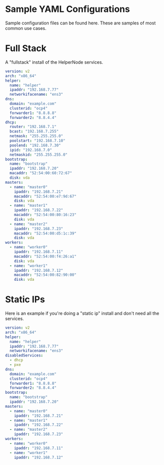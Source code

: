 # Sample YAML Configurations

Sample configuration files can be found here. These are samples of most
common use cases.

# Full Stack

A "fullstack" install of the HelperNode services.

```yaml
version: v2
arch: "x86_64"
helper:
  name: "helper"
  ipaddr: "192.168.7.77"
  networkifacename: "ens3"
dns:
  domain: "example.com"
  clusterid: "ocp4"
  forwarder1: "8.8.8.8"
  forwarder2: "8.8.4.4"
dhcp:
  router: "192.168.7.1"
  bcast: "192.168.7.255"
  netmask: "255.255.255.0"
  poolstart: "192.168.7.10"
  poolend: "192.168.7.30"
  ipid: "192.168.7.0"
  netmaskid: "255.255.255.0"
bootstrap:
  name: "bootstrap"
  ipaddr: "192.168.7.20"
  macaddr: "52:54:00:60:72:67"
  disk: vda
masters:
  - name: "master0"
    ipaddr: "192.168.7.21"
    macaddr: "52:54:00:e7:9d:67"
    disk: vda
  - name: "master1"
    ipaddr: "192.168.7.22"
    macaddr: "52:54:00:80:16:23"
    disk: vda
  - name: "master2"
    ipaddr: "192.168.7.23"
    macaddr: "52:54:00:d5:1c:39"
    disk: vda
workers:
  - name: "worker0"
    ipaddr: "192.168.7.11"
    macaddr: "52:54:00:f4:26:a1"
    disk: vda
  - name: "worker1"
    ipaddr: "192.168.7.12"
    macaddr: "52:54:00:82:90:00"
    disk: vda
```
# Static IPs

Here is an example if you're doing a "static ip" install and don't need
all the services.

```yaml
version: v2
arch: "x86_64"
helper:
  name: "helper"
  ipaddr: "192.168.7.77"
  networkifacename: "ens3"
disabledServices:
  - dhcp
  - pxe
dns:
  domain: "example.com"
  clusterid: "ocp4"
  forwarder1: "8.8.8.8"
  forwarder2: "8.8.4.4"
bootstrap:
  name: "bootstrap"
  ipaddr: "192.168.7.20"
masters:
  - name: "master0"
    ipaddr: "192.168.7.21"
  - name: "master1"
    ipaddr: "192.168.7.22"
  - name: "master2"
    ipaddr: "192.168.7.23"
workers:
  - name: "worker0"
    ipaddr: "192.168.7.11"
  - name: "worker1"
    ipaddr: "192.168.7.12"
```
